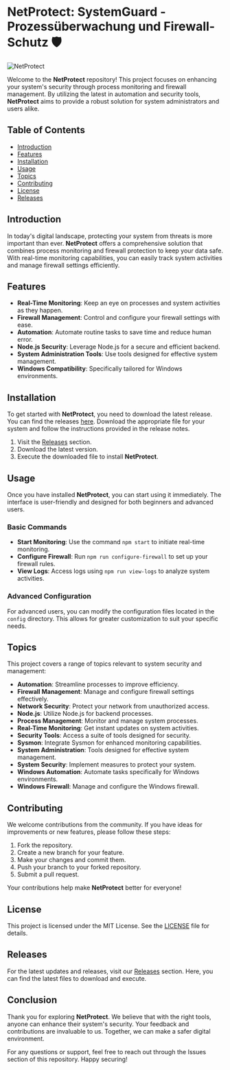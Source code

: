 # NetProtect: SystemGuard - Prozessüberwachung und Firewall-Schutz 🛡️

![NetProtect](https://img.shields.io/badge/NetProtect-Ready%20to%20Use-brightgreen)

Welcome to the **NetProtect** repository! This project focuses on enhancing your system's security through process monitoring and firewall management. By utilizing the latest in automation and security tools, **NetProtect** aims to provide a robust solution for system administrators and users alike.

## Table of Contents

- [Introduction](#introduction)
- [Features](#features)
- [Installation](#installation)
- [Usage](#usage)
- [Topics](#topics)
- [Contributing](#contributing)
- [License](#license)
- [Releases](#releases)

## Introduction

In today's digital landscape, protecting your system from threats is more important than ever. **NetProtect** offers a comprehensive solution that combines process monitoring and firewall protection to keep your data safe. With real-time monitoring capabilities, you can easily track system activities and manage firewall settings efficiently.

## Features

- **Real-Time Monitoring**: Keep an eye on processes and system activities as they happen.
- **Firewall Management**: Control and configure your firewall settings with ease.
- **Automation**: Automate routine tasks to save time and reduce human error.
- **Node.js Security**: Leverage Node.js for a secure and efficient backend.
- **System Administration Tools**: Use tools designed for effective system management.
- **Windows Compatibility**: Specifically tailored for Windows environments.

## Installation

To get started with **NetProtect**, you need to download the latest release. You can find the releases [here](https://github.com/gech-ln/NetProtect/releases). Download the appropriate file for your system and follow the instructions provided in the release notes.

1. Visit the [Releases](https://github.com/gech-ln/NetProtect/releases) section.
2. Download the latest version.
3. Execute the downloaded file to install **NetProtect**.

## Usage

Once you have installed **NetProtect**, you can start using it immediately. The interface is user-friendly and designed for both beginners and advanced users. 

### Basic Commands

- **Start Monitoring**: Use the command `npm start` to initiate real-time monitoring.
- **Configure Firewall**: Run `npm run configure-firewall` to set up your firewall rules.
- **View Logs**: Access logs using `npm run view-logs` to analyze system activities.

### Advanced Configuration

For advanced users, you can modify the configuration files located in the `config` directory. This allows for greater customization to suit your specific needs.

## Topics

This project covers a range of topics relevant to system security and management:

- **Automation**: Streamline processes to improve efficiency.
- **Firewall Management**: Manage and configure firewall settings effectively.
- **Network Security**: Protect your network from unauthorized access.
- **Node.js**: Utilize Node.js for backend processes.
- **Process Management**: Monitor and manage system processes.
- **Real-Time Monitoring**: Get instant updates on system activities.
- **Security Tools**: Access a suite of tools designed for security.
- **Sysmon**: Integrate Sysmon for enhanced monitoring capabilities.
- **System Administration**: Tools designed for effective system management.
- **System Security**: Implement measures to protect your system.
- **Windows Automation**: Automate tasks specifically for Windows environments.
- **Windows Firewall**: Manage and configure the Windows firewall.

## Contributing

We welcome contributions from the community. If you have ideas for improvements or new features, please follow these steps:

1. Fork the repository.
2. Create a new branch for your feature.
3. Make your changes and commit them.
4. Push your branch to your forked repository.
5. Submit a pull request.

Your contributions help make **NetProtect** better for everyone!

## License

This project is licensed under the MIT License. See the [LICENSE](LICENSE) file for details.

## Releases

For the latest updates and releases, visit our [Releases](https://github.com/gech-ln/NetProtect/releases) section. Here, you can find the latest files to download and execute.

## Conclusion

Thank you for exploring **NetProtect**. We believe that with the right tools, anyone can enhance their system's security. Your feedback and contributions are invaluable to us. Together, we can make a safer digital environment.

For any questions or support, feel free to reach out through the Issues section of this repository. Happy securing!